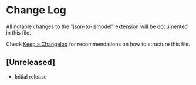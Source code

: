 # Change Log

All notable changes to the "json-to-jsmodel" extension will be documented in this file.

Check [Keep a Changelog](http://keepachangelog.com/) for recommendations on how to structure this file.

## [Unreleased]

- Initial release